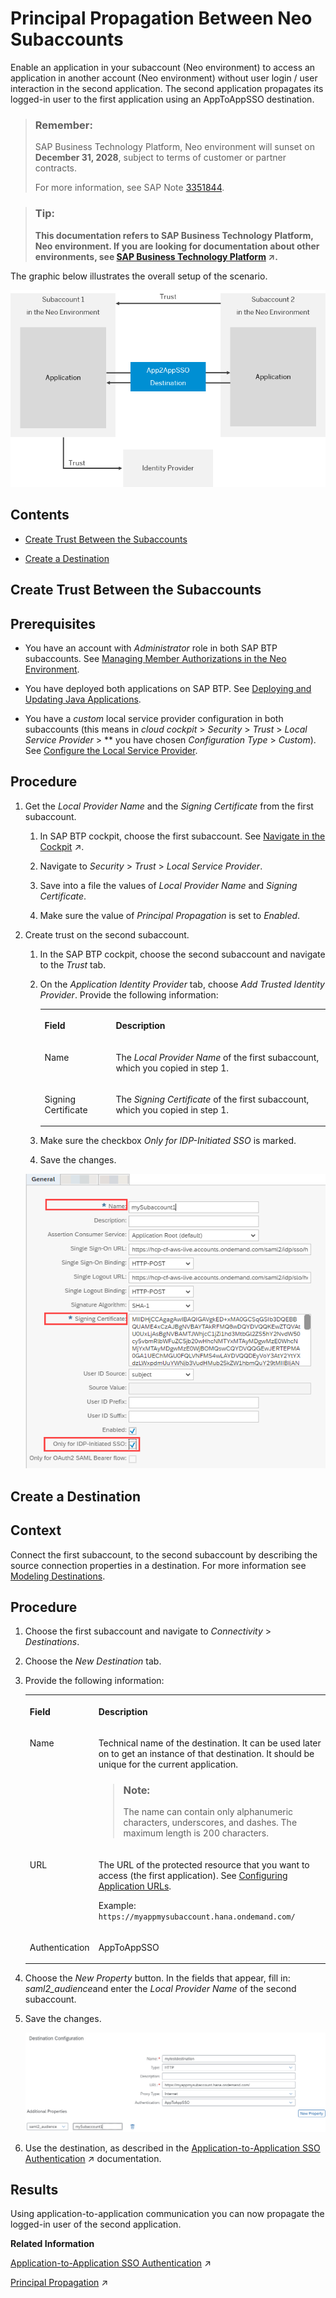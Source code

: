 <!-- loio038c9de27e5c4867a3f13cda9e8c0823 -->

# Principal Propagation Between Neo Subaccounts

Enable an application in your subaccount \(Neo environment\) to access an application in another account \(Neo environment\) without user login / user interaction in the second application. The second application propagates its logged-in user to the first application using an AppToAppSSO destination.

> ### Remember:  
> SAP Business Technology Platform, Neo environment will sunset on **December 31, 2028**, subject to terms of customer or partner contracts.
> 
> For more information, see SAP Note [3351844](https://launchpad.support.sap.com/#/notes/3351844).

> ### Tip:  
> **This documentation refers to SAP Business Technology Platform, Neo environment. If you are looking for documentation about other environments, see [SAP Business Technology Platform](https://help.sap.com/viewer/65de2977205c403bbc107264b8eccf4b/Cloud/en-US/6a2c1ab5a31b4ed9a2ce17a5329e1dd8.html "SAP Business Technology Platform (SAP BTP) is an integrated offering comprised of four technology portfolios: database and data management, application development and integration, analytics, and intelligent technologies. The platform offers users the ability to turn data into business value, compose end-to-end business processes, and build and extend SAP applications quickly.") :arrow_upper_right:.**



The graphic below illustrates the overall setup of the scenario.

![](images/Principal_Propagation_between_Neo_Subaccounts_51770f6.png)



## Contents

-   [Create Trust Between the Subaccounts](principal-propagation-between-neo-subaccounts-038c9de.md#loio059e603255fe4769bfa784701d63f7f1)

-   [Create a Destination](principal-propagation-between-neo-subaccounts-038c9de.md#loio0ed1d761ca8e4fc396189d8605dcd6bc)


<a name="loio059e603255fe4769bfa784701d63f7f1"/>

<!-- loio059e603255fe4769bfa784701d63f7f1 -->

## Create Trust Between the Subaccounts



<a name="loio059e603255fe4769bfa784701d63f7f1__prereq_tdl_tv5_41b"/>

## Prerequisites

-   You have an account with *Administrator* role in both SAP BTP subaccounts. See [Managing Member Authorizations in the Neo Environment](../50-administration-and-ops-neo/managing-member-authorizations-in-the-neo-environment-a1ab5c4.md).

-   You have deployed both applications on SAP BTP. See [Deploying and Updating Java Applications](../30-development-neo/deploying-and-updating-java-applications-e5dfbc6.md).
-   You have a *custom* local service provider configuration in both subaccounts \(this means in *cloud cockpit* \> *Security* \> *Trust* \> *Local Service Provider* \> ** you have chosen *Configuration Type* \> *Custom*\). See [Configure the Local Service Provider](application-identity-provider-dc61853.md#loiodcdfe339f94947bc96508daa686cc56d).



## Procedure

1.  Get the *Local Provider Name* and the *Signing Certificate* from the first subaccount.

    1.  In SAP BTP cockpit, choose the first subaccount. See [Navigate in the Cockpit](https://help.sap.com/viewer/65de2977205c403bbc107264b8eccf4b/Cloud/en-US/0874895f1f78459f9517da55a11ffebd.html "Learn how to navigate to your global accounts and subaccounts in the SAP BTP cockpit.") :arrow_upper_right:.

    2.  Navigate to *Security* \> *Trust* \> *Local Service Provider*.

    3.  Save into a file the values of *Local Provider Name* and *Signing Certificate*.

    4.  Make sure the value of *Principal Propagation* is set to *Enabled*.


2.  Create trust on the second subaccount.

    1.  In the SAP BTP cockpit, choose the second subaccount and navigate to the *Trust* tab.

    2.  On the *Application Identity Provider* tab, choose *Add Trusted Identity Provider*. Provide the following information:


        <table>
        <tr>
        <th valign="top">

        Field


        
        </th>
        <th valign="top">

        Description


        
        </th>
        </tr>
        <tr>
        <td valign="top">
        
        Name


        
        </td>
        <td valign="top">
        
        The *Local Provider Name* of the first subaccount, which you copied in step 1.


        
        </td>
        </tr>
        <tr>
        <td valign="top">
        
        Signing Certificate


        
        </td>
        <td valign="top">
        
        The *Signing Certificate* of the first subaccount, which you copied in step 1.


        
        </td>
        </tr>
        </table>
        
    3.  Make sure the checkbox *Only for IDP-Initiated SSO* is marked.

    4.  Save the changes.


    ![](images/screenshot2_edited_866a0f5.png)


<a name="loio0ed1d761ca8e4fc396189d8605dcd6bc"/>

<!-- loio0ed1d761ca8e4fc396189d8605dcd6bc -->

## Create a Destination



<a name="loio0ed1d761ca8e4fc396189d8605dcd6bc__context_d1h_yyv_m1b"/>

## Context

Connect the first subaccount, to the second subaccount by describing the source connection properties in a destination. For more information see [Modeling Destinations](../30-development-neo/modeling-destinations-37bddb4.md).



## Procedure

1.  Choose the first subaccount and navigate to *Connectivity* \> *Destinations*.

2.  Choose the *New Destination* tab.

3.  Provide the following information:


    <table>
    <tr>
    <th valign="top">

    Field


    
    </th>
    <th valign="top">

    Description


    
    </th>
    </tr>
    <tr>
    <td valign="top">
    
    Name


    
    </td>
    <td valign="top">
    
    Technical name of the destination. It can be used later on to get an instance of that destination. It should be unique for the current application.

    > ### Note:  
    > The name can contain only alphanumeric characters, underscores, and dashes. The maximum length is 200 characters.


    
    </td>
    </tr>
    <tr>
    <td valign="top">
    
    URL


    
    </td>
    <td valign="top">
    
    The URL of the protected resource that you want to access \(the first application\). See [Configuring Application URLs](../50-administration-and-ops-neo/configuring-application-urls-7ceeaa5.md).

    Example: `https://myappmysubaccount.hana.ondemand.com/`


    
    </td>
    </tr>
    <tr>
    <td valign="top">
    
    Authentication


    
    </td>
    <td valign="top">
    
    AppToAppSSO


    
    </td>
    </tr>
    </table>
    
4.  Choose the *New Property* button. In the fields that appear, fill in: *saml2\_audience*and enter the *Local Provider Name* of the second subaccount.

5.  Save the changes.

    ![](images/screenshot_3_edited_643213e.png)

6.  Use the destination, as described in the [Application-to-Application SSO Authentication](https://help.sap.com/viewer/b865ed651e414196b39f8922db2122c7/Cloud/en-US/e022a5eebaec4dbbabef7f5d60e13dd4.html "") :arrow_upper_right: documentation.




<a name="loio0ed1d761ca8e4fc396189d8605dcd6bc__result_l2k_nv1_p1b"/>

## Results

Using application-to-application communication you can now propagate the logged-in user of the second application.

**Related Information**  


[Application-to-Application SSO Authentication](https://help.sap.com/viewer/b865ed651e414196b39f8922db2122c7/Cloud/en-US/e022a5eebaec4dbbabef7f5d60e13dd4.html "") :arrow_upper_right:

[Principal Propagation](https://help.sap.com/viewer/b865ed651e414196b39f8922db2122c7/Cloud/en-US/d4d3e1e9b2dd44318b49a4812cd51383.html "Forward the identity of cloud users to an on-premise system to enable single sign-on (Neo environment).") :arrow_upper_right:


